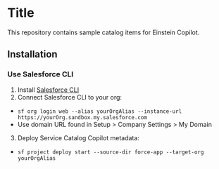 # Title

This repository contains sample catalog items for Einstein Copilot.

## Installation

### Use Salesforce CLI

1. Install [Salesforce CLI](https://developer.salesforce.com/tools/salesforcecli)
2. Connect Salesforce CLI to your org: 
* `sf org login web --alias yourOrgAlias --instance-url https://yourOrg.sandbox.my.salesforce.com` 
* Use domain URL found in Setup > Company Settings > My Domain
3. Deploy Service Catalog Copilot metadata: 
* `sf project deploy start --source-dir force-app --target-org yourOrgAlias`